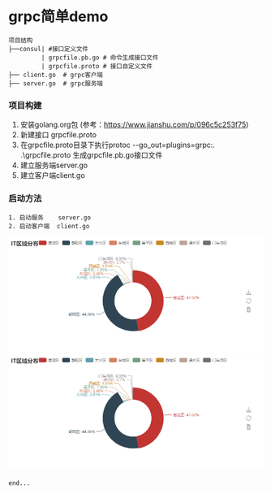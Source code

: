 
# grpc简单demo

```
项目结构
├──consul| #接口定义文件
         | grpcfile.pb.go # 命令生成接口文件
         | grpcfile.proto # 接口自定义文件
├── client.go  # grpc客户端
├── server.go  # grpc服务端
```


### 项目构建
1. 安装golang.org包 (参考：https://www.jianshu.com/p/096c5c253f75)
2. 新建接口 grpcfile.proto
3. 在grpcfile.proto目录下执行protoc --go_out=plugins=grpc:.  .\grpcfile.proto 生成grpcfile.pb.go接口文件
4. 建立服务端server.go
6. 建立客户端client.go


### 启动方法
```$xslt
1. 启动服务    server.go
2. 启动客户端  client.go

```

![image](https://github.com/itzujun/lagou/blob/master/bmp/show-1.jpg)
![image](https://github.com/itzujun/lagou/blob/master/bmp/show-1.jpg)




```
end...
```














